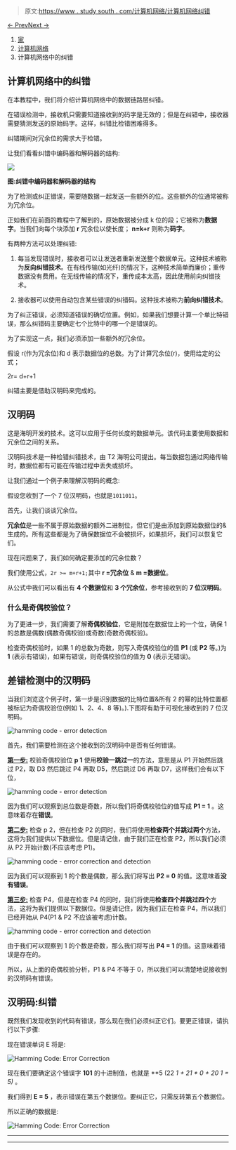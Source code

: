 > 原文:[https://www . study south . com/计算机网络/计算机网络纠错](https://www.studytonight.com/computer-networks/error-correction-in-computer-networks)

[← Prev](/computer-networks/packet-switching-in-computer-networks "Packet Switching")[Next →](/computer-networks/data-link-control "Data Link Control")

<nav aria-label="breadcrumb">

1.  [家](/)
2.  [计算机网络](/computer-networks)
3.  计算机网络中的纠错

</nav>

<article>

# 计算机网络中的纠错

在本教程中，我们将介绍计算机网络中的数据链路层纠错。

在错误检测中，接收机只需要知道接收到的码字是无效的；但是在纠错中，接收器需要猜测发送的原始码字。这样，纠错比检错困难得多。

纠错期间对冗余位的需求大于检错。

让我们看看纠错中编码器和解码器的结构:

![](../Images/47293882355f2814b4fcf57c353690b7.png)

**图:纠错中编码器和解码器的结构**

为了检测或纠正错误，需要随数据一起发送一些额外的位。这些额外的位通常被称为冗余位。

正如我们在前面的教程中了解到的，原始数据被分成 k 位的段；它被称为**数据字**。当我们向每个块添加 **r** 冗余位以使长度； **n=k+r** 则称为**码字**。

有两种方法可以处理纠错:

1.  每当发现错误时，接收者可以让发送者重新发送整个数据单元。这种技术被称为**反向纠错技术**。在有线传输(如光纤)的情况下，这种技术简单而廉价；重传数据没有费用。在无线传输的情况下，重传成本太高，因此使用前向纠错技术。

2.  接收器可以使用自动包含某些错误的纠错码。这种技术被称为**前向纠错技术**。

为了纠正错误，必须知道错误的确切位置。例如，如果我们想要计算一个单比特错误，那么纠错码主要确定七个比特中的哪一个是错误的。

为了实现这一点，我们必须添加一些额外的冗余位。

假设 r(作为冗余位)和 d 表示数据位的总数。为了计算冗余位(r)，使用给定的公式；

2r= d+r+1

纠错主要是借助汉明码来完成的。

## 汉明码

这是海明开发的技术。这可以应用于任何长度的数据单元。该代码主要使用数据和冗余位之间的关系。

汉明码技术是一种检错纠错技术，由 T2 海明公司提出。每当数据包通过网络传输时，数据位都有可能在传输过程中丢失或损坏。

让我们通过一个例子来理解汉明码的概念:

假设您收到了一个 7 位汉明码，也就是`1011011`。

首先，让我们谈谈冗余位。

**冗余位**是一些不属于原始数据的额外二进制位，但它们是由添加到原始数据位的&生成的。所有这些都是为了确保数据位不会被损坏，如果损坏，我们可以恢复它们。

现在问题来了，我们如何确定要添加的冗余位数？

我们使用公式，`2r >= m+r+1;`其中 **r =冗余位** & **m =数据位**。

从公式中我们可以看出有 **4 个数据位**和 **3 个冗余位**，参考接收到的 **7 位汉明码**。

### 什么是奇偶校验位？

为了更进一步，我们需要了解**奇偶校验位**，它是附加在数据位上的一个位，确保 1 的总数是偶数(偶数奇偶校验)或奇数(奇数奇偶校验)。

检查奇偶校验时，如果 1 的总数为奇数，则写入奇偶校验位的值 **P1** (或 **P2** 等。)为 **1** (表示有错误)，如果有错误，则奇偶校验位的值为 **0** (表示无错误)。

## 差错检测中的汉明码

当我们浏览这个例子时，第一步是识别数据的比特位置&所有 2 的幂的比特位置都被标记为奇偶校验位(例如 1、2、4、8 等)。).下图将有助于可视化接收到的 7 位汉明码。

![hamming code - error detection](../Images/75190e454c0881b86210e701952f5063.png)

首先，我们需要检测在这个接收到的汉明码中是否有任何错误。

<u>**第一步:**</u> 校验奇偶校验位 **p 1** 使用**校验一跳过一**的方法，意思是从 P1 开始然后跳过 P2，取 D3 然后跳过 P4 再取 D5，然后跳过 D6 再取 D7，这样我们会有以下位，

![hamming code - error detection](../Images/1e79a5a81d4503eb76c75b3d6bf3c496.png)

因为我们可以观察到总位数是奇数，所以我们将奇偶校验位的值写成 **P1 = 1** 。这意味着存在**错误**。

<u>**第二步:**</u> 检查 p 2，但在检查 P2 的同时，我们将使用**检查两个并跳过两个**方法，这将为我们提供以下数据位。但是请记住，由于我们正在检查 P2，所以我们必须从 P2 开始计数(不应该考虑 P1)。

![hamming code - error correction and detection](../Images/87838ee5f793dd8dc7679ec63759dc42.png)

因为我们可以观察到 1 的个数是偶数，那么我们将写出 **P2 = 0** 的值。这意味着**没有错误**。

<u>**第三步:**</u> 检查 P4，但是在检查 P4 的同时，我们将使用**检查四个并跳过四个**方法，这将为我们提供以下数据位。但是请记住，因为我们正在检查 P4，所以我们已经开始从 P4(P1 & P2 不应该被考虑)计数。

![hamming code - error correction and detection](../Images/22d4294327cdc830f9bd8f37321b4afc.png)

由于我们可以观察到 1 的个数是奇数，那么我们将写出 **P4 = 1** 的值。这意味着错误是存在的。

所以，从上面的奇偶校验分析，P1 & P4 不等于 0，所以我们可以清楚地说接收到的汉明码有错误。

## 汉明码:纠错

既然我们发现收到的代码有错误，那么现在我们必须纠正它们。要更正错误，请执行以下步骤:

现在错误单词 E 将是:

![Hamming Code: Error Correction](../Images/f6805d63bb354e26336e72541523dfa5.png)

现在我们要确定这个错误字 **101** 的十进制值，也就是 **5 (22 *1 + 21 * 0 + 20 *1 = 5)** 。

我们得到 **E = 5** ，表示错误在第五个数据位。要纠正它，只需反转第五个数据位。

所以正确的数据是:

![Hamming Code: Error Correction](../Images/49f96ebb91ce3836e4ae52b255026e7c.png)

</article>

* * *

* * *